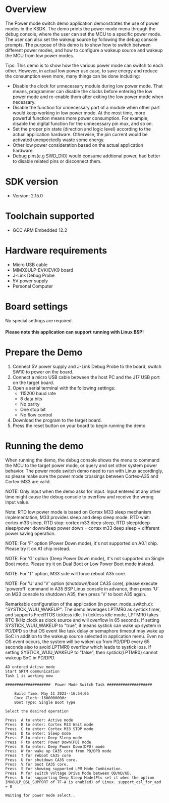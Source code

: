 Overview
========
The Power mode switch demo application demonstrates the use of power modes in the KSDK. The demo prints the power mode menu
through the debug console, where the user can set the MCU to a specific power mode. The user can also set the wakeup
source by following the debug console prompts. The purpose of this demo is to show how to switch between different power
 modes, and how to configure a wakeup source and wakeup the MCU from low power modes.

 Tips:
 This demo is to show how the various power mode can switch to each other. However, in actual low power use case, to save energy and reduce the consumption even more, many things can be done including:
 - Disable the clock for unnecessary module during low power mode. That means, programmer can disable the clocks before entering the low power mode and re-enable them after exiting the low power mode when necessary.
 - Disable the function for unnecessary part of a module when other part would keep working in low power mode. At the most time, more powerful function means more power consumption. For example, disable the digital function for the unnecessary pin mux, and so on.
 - Set the proper pin state (direction and logic level) according to the actual application hardware. Otherwise, the pin current would be activated unexpectedly waste some energy.
 - Other low power consideration based on the actual application hardware.
 - Debug pins(e.g SWD_DIO) would consume addtional power, had better to disable related pins or disconnect them. 


SDK version
===========
- Version: 2.15.0

Toolchain supported
===================
- GCC ARM Embedded  12.2

Hardware requirements
=====================
- Micro USB cable
- MIMX8ULP-EVK/EVK9 board
- J-Link Debug Probe
- 5V power supply
- Personal Computer

Board settings
==============
No special settings are required.

#### Please note this application can support running with Linux BSP! ####

Prepare the Demo
================
1.  Connect 5V power supply and J-Link Debug Probe to the board, switch SW10 to power on the board.
2.  Connect a micro USB cable between the host PC and the J17 USB port on the target board.
3.  Open a serial terminal with the following settings:
    - 115200 baud rate
    - 8 data bits
    - No parity
    - One stop bit
    - No flow control
4.  Download the program to the target board.
5.  Press the reset button on your board to begin running the demo.

Running the demo
================
When running the demo, the debug console shows the menu to command the MCU to the target power mode, or query and set other system power behavior. The power mode switch demo need to run with Linux accordingly, so please make sure the power mode crossings between Cortex-A35 and Cortex-M33 are valid.

NOTE: Only input when the demo asks for input. Input entered at any other time might cause the debug console to overflow and receive the wrong input value.

Note: RTD low power mode is based on Cortex M33 sleep mechanism implementation, M33 provides sleep and deep sleep mode. RTD wait: cortex m33 sleep, RTD stop: cortex m33 deep sleep, RTD sleep/deep sleep/power down/deep power down = cortex m33 deep sleep + different power saving operation.

NOTE: For 'F' option (Power Down mode), it's not supported on A0.1 chip. Please try it on A1 chip instead.

NOTE: For 'G' option (Deep Power Down mode), it's not supported on Single Boot mode. Please try it on Dual Boot or Low Power Boot mode instead.

NOTE: For 'T' option, M33 side will force reboot A35 core.

NOTE: For 'U' and 'V' option (shutdown/boot CA35 core), please execute 'poweroff' command in A35 BSP Linux console in advance, then press 'U' on M33 console to shutdown A35, then press 'V' to boot A35 again.

Remarkable configuration of the application (in power_mode_switch.c):
"SYSTICK_WUU_WAKEUP":
  The demo leverages LPTMR0 as systick timer, and supports FreeRTOS tickless idle. In tickless idle mode, LPTMR0 takes RTC 1kHz clock as clock source and will overflow in 65 seconds. If setting SYSTICK_WUU_WAKEUP to "true", it means systick can wake up system in PD/DPD so that OS event like task delay or semaphore timeout may wake up SoC in addition to the wakeup source selected in application menu. Even no OS event occurs, the system will be woken up from PD/DPD every 65 seconds also to avoid LPTMR0 overflow which leads to systick loss. If setting SYSTICK_WUU_WAKEUP to "false", then systick(LPTMR0) cannot wakeup SoC in PD/DPD.

~~~~~~~~~~~~~~~~~~~~~
AD entered Active mode
Start SRTM communication
Task 1 is working now

####################  Power Mode Switch Task ####################

    Build Time: May 11 2023--16:54:05
    Core Clock: 160000000Hz
    Boot Type: Single Boot Type

Select the desired operation

Press  A to enter: Active mode
Press  B to enter: Cortex M33 Wait mode
Press  C to enter: Cortex M33 STOP mode
Press  D to enter: Sleep mode
Press  E to enter: Deep Sleep mode
Press  F to enter: Power Down(PD) mode
Press  G to enter: Deep Power Down(DPD) mode
Press  W for wake up CA35 core from PD/DPD mode
Press  T for reboot CA35 core
Press  U for shutdown CA35 core.
Press  V for boot CA35 core.
Press  S for showing supported LPM Mode Combination.
Press  M for switch Voltage Drive Mode between OD/ND/UD.
Press  N for supporting Deep Sleep Mode(Pls set it when the option IMX8ULP_DSL_SUPPORT of TF-A is enabled) of Linux. support_dsl_for_apd = 0

Waiting for power mode select..
~~~~~~~~~~~~~~~~~~~~~
